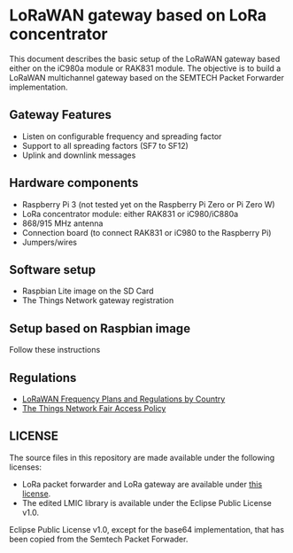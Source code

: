 # LoRaWAN gateway based on LoRa concentrator

This document describes the basic setup of the LoRaWAN gateway based either on the iC980a module or RAK831 module. 
The objective is to build a LoRaWAN multichannel gateway based on the SEMTECH Packet Forwarder implementation.

Gateway Features
--------
- Listen on configurable frequency and spreading factor
- Support to all spreading factors (SF7 to SF12)
- Uplink and downlink messages

Hardware components 
--------
- Raspberry Pi 3 (not tested yet  on the Raspberry Pi Zero or Pi Zero W)
- LoRa concentrator module: either RAK831 or iC980/iC880a
- 868/915 MHz antenna
- Connection board (to connect RAK831 or iC980 to the Raspberry Pi)
- Jumpers/wires

Software setup
--------
- Raspbian Lite image on the SD Card
- The Things Network gateway registration 

Setup based on Raspbian image
--------
Follow these instructions

Regulations
--------
- [LoRaWAN Frequency Plans and Regulations by Country](https://www.thethingsnetwork.org/docs/lorawan/frequencies-by-country.html)
- [The Things Network Fair Access Policy](https://www.thethingsnetwork.org/forum/t/limitations-data-rate-packet-size-30-seconds-uplink-and-10-messages-downlink-per-day-fair-access-policy/1300)

LICENSE
--------
The source files in this repository are made available under the following licenses:
- LoRa packet forwarder and LoRa gateway are available under [this license](https://github.com/Lora-net/lora_gateway/blob/master/LICENSE).
- The edited LMIC library is available under the Eclipse Public License v1.0.

Eclipse Public License v1.0, except for the base64 implementation, that has been copied from the Semtech Packet Forwader.
